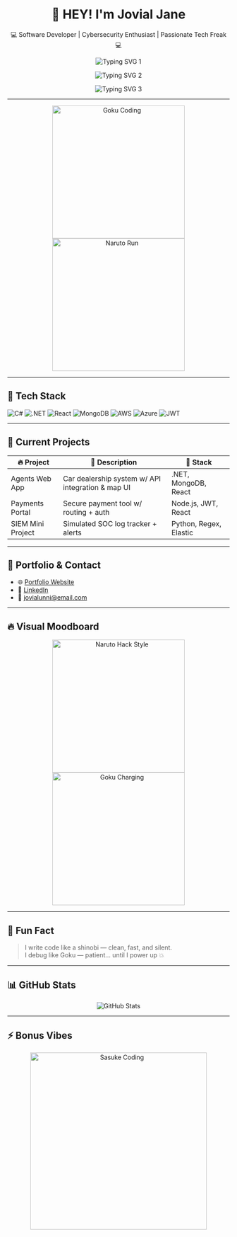 <h1 align="center">👋 HEY! I'm Jovial Jane</h1>
<p align="center">
  💻 Software Developer | Cybersecurity Enthusiast | Passionate Tech Freak 💻 
</p>

<p align="center">
  <img src="https://readme-typing-svg.herokuapp.com?font=Fira+Code&weight=500&size=22&duration=3000&pause=1000&color=F7931E&center=true&width=600&lines=Coding+like+a+Shinobi+⚔️" alt="Typing SVG 1" />
</p>
<p align="center">
  <img src="https://readme-typing-svg.herokuapp.com?font=Fira+Code&weight=500&size=22&duration=3000&pause=1000&color=F7931E&center=true&width=600&lines=Securing+systems+like+a+Super+Saiyan+🔒" alt="Typing SVG 2" />
</p>
<p align="center">
  <img src="https://readme-typing-svg.herokuapp.com?font=Fira+Code&weight=500&size=22&duration=3000&pause=1000&color=F7931E&center=true&width=600&lines=Deploying+with+.NET+%2B+Cloud+☁️🔥" alt="Typing SVG 3" />
</p>


---

<p align="center">
  <img src="https://media.giphy.com/media/l3vR85PnGsBwu1PFK/giphy.gif" width="300" alt="Goku Coding"/>
  <img src="https://media.giphy.com/media/11JTxkrmq4bGE0/giphy.gif" width="300" alt="Naruto Run"/>
</p>

---

## 🚀 Tech Stack

![C#](https://img.shields.io/badge/C%23-239120?style=for-the-badge&logo=c-sharp&logoColor=white)
![.NET](https://img.shields.io/badge/.NET-512BD4?style=for-the-badge&logo=dotnet&logoColor=white)
![React](https://img.shields.io/badge/React-20232A?style=for-the-badge&logo=react&logoColor=61DAFB)
![MongoDB](https://img.shields.io/badge/MongoDB-4EA94B?style=for-the-badge&logo=mongodb&logoColor=white)
![AWS](https://img.shields.io/badge/AWS-FF9900?style=for-the-badge&logo=amazonaws&logoColor=white)
![Azure](https://img.shields.io/badge/Azure-0078D4?style=for-the-badge&logo=azure-devops&logoColor=white)
![JWT](https://img.shields.io/badge/JWT-000000?style=for-the-badge&logo=jsonwebtokens&logoColor=white)

---

## 🧠 Current Projects

| 🔥 Project | 💬 Description | 🧰 Stack |
|-----------|----------------|---------|
| Agents Web App | Car dealership system w/ API integration & map UI | .NET, MongoDB, React |
| Payments Portal | Secure payment tool w/ routing + auth | Node.js, JWT, React |
| SIEM Mini Project | Simulated SOC log tracker + alerts | Python, Regex, Elastic |

---

## 💼 Portfolio & Contact

- 🌐 [Portfolio Website](https://jovialjaneportfolio.netlify.app/)
- 💼 [LinkedIn](https://www.linkedin.com/in/jovial-jane-4b1052251)
- 📧 jovialunni@email.com

---

## 🔥 Visual Moodboard

<p align="center">
  <img src="https://media.giphy.com/media/VbnUQpnihPSIgIXuZv/giphy.gif" width="300" alt="Naruto Hack Style"/>
  <img src="https://media.giphy.com/media/IThjAlJnD9WNO/giphy.gif" width="300" alt="Goku Charging"/>
</p>

---

## 🧩 Fun Fact

> I write code like a shinobi — clean, fast, and silent.  
> I debug like Goku — patient… until I power up 💥

---

## 📊 GitHub Stats

<p align="center">
  <img src="https://github-readme-stats.vercel.app/api?username=JoviJ101&show_icons=true&theme=radical" alt="GitHub Stats"/>
</p>

---

## ⚡ Bonus Vibes

<p align="center">
  <img src="https://media.giphy.com/media/yoJC2A59OCZHs1LXvW/giphy.gif" width="400" alt="Sasuke Coding"/>
</p>
